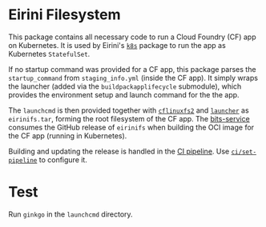 # Eirini Filesystem

This package contains all necessary code to run a Cloud Foundry (CF) app on Kubernetes. It is used by Eirini's [`k8s`](https://github.com/cloudfoundry-incubator/eirini/tree/master/k8s) package to run the app as Kubernetes `StatefulSet`.

If no startup command was provided for a CF app, this package parses the `startup_command` from `staging_info.yml` (inside the CF app). It simply wraps the launcher (added via the `buildpackapplifecycle` submodule), which provides the environment setup and launch command for the the app.

The `launchcmd` is then provided together with [`cflinuxfs2`](https://github.com/cloudfoundry/cflinuxfs2) and [`launcher`](https://github.com/cloudfoundry/buildpackapplifecycle/tree/master/launcher) as `eirinifs.tar`, forming the root filesystem of the CF app. The [bits-service](https://github.com/cloudfoundry-incubator/bits-service) consumes the GitHub release of `eirinifs` when building the OCI image for the CF app (running in Kubernetes).

Building and updating the release is handled in the [CI pipeline](https://flintstone.ci.cf-app.com/teams/eirini/pipelines/eirinifs). Use [`ci/set-pipeline`](ci/set-pipeline) to configure it.

# Test

Run `ginkgo` in the `launchcmd` directory.
